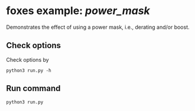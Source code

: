 # foxes example: _power\_mask_

Demonstrates the effect of using a power mask, 
i.e., derating and/or boost.

## Check options
Check options by
```
python3 run.py -h
```

## Run command
```
python3 run.py
```
